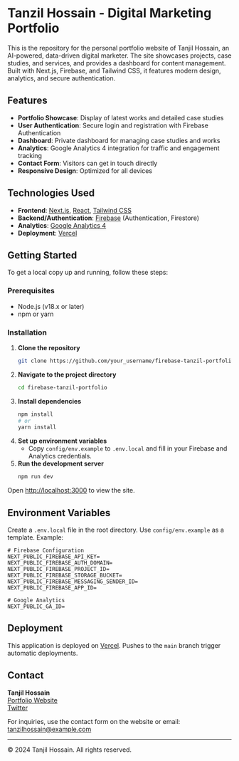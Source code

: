 # Tanzil Hossain - Digital Marketing Portfolio

This is the repository for the personal portfolio website of Tanjil Hossain, an AI-powered, data-driven digital marketer. The site showcases projects, case studies, and services, and provides a dashboard for content management. Built with Next.js, Firebase, and Tailwind CSS, it features modern design, analytics, and secure authentication.

## Features

- **Portfolio Showcase**: Display of latest works and detailed case studies
- **User Authentication**: Secure login and registration with Firebase Authentication
- **Dashboard**: Private dashboard for managing case studies and works
- **Analytics**: Google Analytics 4 integration for traffic and engagement tracking
- **Contact Form**: Visitors can get in touch directly
- **Responsive Design**: Optimized for all devices

## Technologies Used

- **Frontend**: [Next.js](https://nextjs.org/), [React](https://reactjs.org/), [Tailwind CSS](https://tailwindcss.com/)
- **Backend/Authentication**: [Firebase](https://firebase.google.com/) (Authentication, Firestore)
- **Analytics**: [Google Analytics 4](https://analytics.google.com/)
- **Deployment**: [Vercel](https://vercel.com/)

## Getting Started

To get a local copy up and running, follow these steps:

### Prerequisites

- Node.js (v18.x or later)
- npm or yarn

### Installation

1. **Clone the repository**
   ```sh
   git clone https://github.com/your_username/firebase-tanzil-portfolio.git
   ```
2. **Navigate to the project directory**
   ```sh
   cd firebase-tanzil-portfolio
   ```
3. **Install dependencies**
   ```sh
   npm install
   # or
   yarn install
   ```
4. **Set up environment variables**
   - Copy `config/env.example` to `.env.local` and fill in your Firebase and Analytics credentials.
5. **Run the development server**
   ```sh
   npm run dev
   ```

Open [http://localhost:3000](http://localhost:3000) to view the site.

## Environment Variables

Create a `.env.local` file in the root directory. Use `config/env.example` as a template. Example:

```
# Firebase Configuration
NEXT_PUBLIC_FIREBASE_API_KEY=
NEXT_PUBLIC_FIREBASE_AUTH_DOMAIN=
NEXT_PUBLIC_FIREBASE_PROJECT_ID=
NEXT_PUBLIC_FIREBASE_STORAGE_BUCKET=
NEXT_PUBLIC_FIREBASE_MESSAGING_SENDER_ID=
NEXT_PUBLIC_FIREBASE_APP_ID=

# Google Analytics
NEXT_PUBLIC_GA_ID=
```

## Deployment

This application is deployed on [Vercel](https://vercel.com/). Pushes to the `main` branch trigger automatic deployments.

## Contact

**Tanjil Hossain**  
[Portfolio Website](https://tanjil-hossain.com)  
[Twitter](https://twitter.com/mdtanjilhosain)

For inquiries, use the contact form on the website or email: tanzilhossain@example.com

---

© 2024 Tanjil Hossain. All rights reserved.
